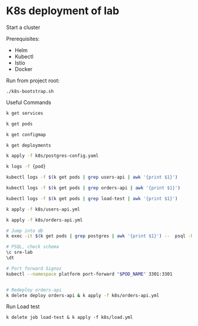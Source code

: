 # K8s deployment of lab

Start a cluster

Prerequisites:
- Helm
- Kubectl
- Istio
- Docker

Run from project root:
```
./k8s-bootstrap.sh
```


Useful Commands
```bash
k get services

k get pods

k get configmap

k get deployments

k apply -f k8s/postgres-config.yaml

k logs -f {pod} 

kubectl logs -f $(k get pods | grep users-api | awk '{print $1}')

kubectl logs -f $(k get pods | grep orders-api | awk '{print $1}')

kubectl logs -f $(k get pods | grep load-test | awk '{print $1}')

k apply -f k8s/users-api.yml

k apply -f k8s/orders-api.yml

# Jump into db
k exec -it $(k get pods | grep postgres | awk '{print $1}') --  psql -h localhost -U morpheus --password -p 5432 sre-lab

# PSQL, check schema
\c sre-lab
\dt

# Port forward Signoz
kubectl --namespace platform port-forward "$POD_NAME" 3301:3301


# Redeploy orders-api
k delete deploy orders-api & k apply -f k8s/orders-api.yml
```

Run Load test
```
k delete job load-test & k apply -f k8s/load.yml
```


